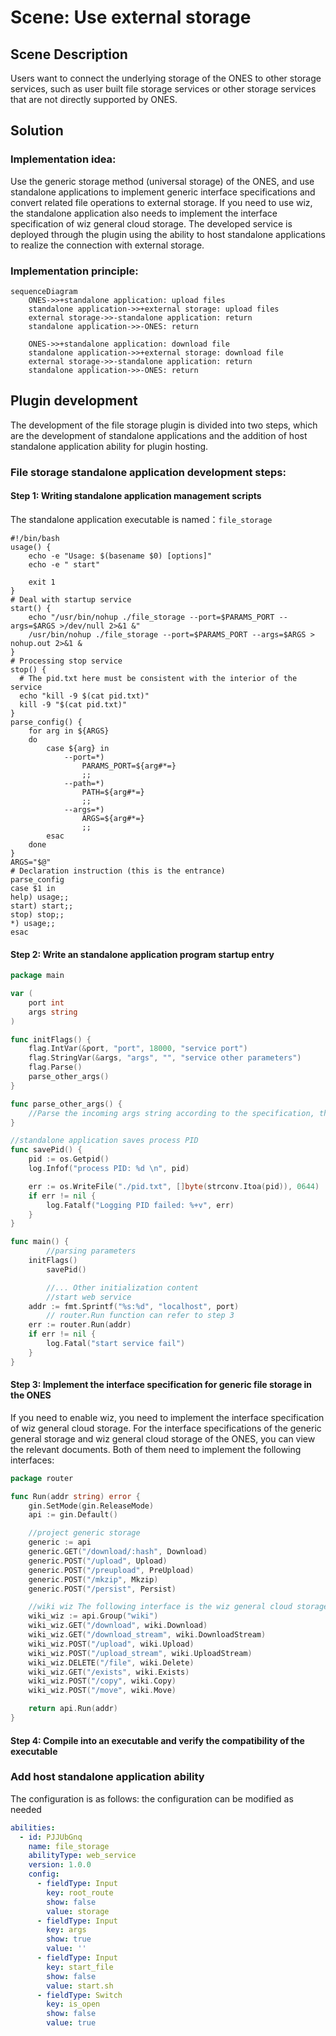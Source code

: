 # Scene: Use external storage

## Scene Description

Users want to connect the underlying storage of the ONES to other storage services, such as user built file storage services or other storage services that are not directly supported by ONES.

## Solution

### Implementation idea:

Use the generic storage method (universal storage) of the ONES, and use standalone applications to implement generic interface specifications and convert related file operations to external storage. If you need to use wiz, the standalone application also needs to implement the interface specification of wiz general cloud storage. The developed service is deployed through the plugin using the ability to host standalone applications to realize the connection with external storage.

### Implementation principle:

```mermaid
sequenceDiagram
    ONES->>+standalone application: upload files
    standalone application->>+external storage: upload files
    external storage->>-standalone application: return
    standalone application->>-ONES: return

    ONES->>+standalone application: download file
    standalone application->>+external storage: download file
    external storage->>-standalone application: return
    standalone application->>-ONES: return
```

## Plugin development

The development of the file storage plugin is divided into two steps, which are the development of standalone applications and the addition of host standalone application ability for plugin hosting.

### File storage standalone application development steps:

#### Step 1: Writing standalone application management scripts

The standalone application executable is named：`file_storage`

```shell title="workspace/start.sh"
#!/bin/bash
usage() {
    echo -e "Usage: $(basename $0) [options]"
    echo -e " start"

    exit 1
}
# Deal with startup service
start() {
    echo "/usr/bin/nohup ./file_storage --port=$PARAMS_PORT --args=$ARGS >/dev/null 2>&1 &"
    /usr/bin/nohup ./file_storage --port=$PARAMS_PORT --args=$ARGS > nohup.out 2>&1 &
}
# Processing stop service
stop() {
  # The pid.txt here must be consistent with the interior of the service
  echo "kill -9 $(cat pid.txt)"
  kill -9 "$(cat pid.txt)"
}
parse_config() {
    for arg in ${ARGS}
    do
        case ${arg} in
            --port=*)
                PARAMS_PORT=${arg#*=}
                ;;
            --path=*)
                PATH=${arg#*=}
                ;;
            --args=*)
                ARGS=${arg#*=}
                ;;
        esac
    done
}
ARGS="$@"
# Declaration instruction (this is the entrance)
parse_config
case $1 in
help) usage;;
start) start;;
stop) stop;;
*) usage;;
esac
```

#### Step 2: Write an standalone application program startup entry

```go
package main

var (
	port int
	args string
)

func initFlags() {
	flag.IntVar(&port, "port", 18000, "service port")
	flag.StringVar(&args, "args", "", "service other parameters")
	flag.Parse()
	parse_other_args()
}

func parse_other_args() {
    //Parse the incoming args string according to the specification, the specification can be customized, but there must be no blanks in the args string in the design
}

//standalone application saves process PID
func savePid() {
	pid := os.Getpid()
	log.Infof("process PID: %d \n", pid)

	err := os.WriteFile("./pid.txt", []byte(strconv.Itoa(pid)), 0644)
	if err != nil {
		log.Fatalf("Logging PID failed: %+v", err)
	}
}

func main() {
        //parsing parameters
	initFlags()
        savePid()

        //... Other initialization content
        //start web service
	addr := fmt.Sprintf("%s:%d", "localhost", port)
        // router.Run function can refer to step 3
	err := router.Run(addr)
	if err != nil {
		log.Fatal("start service fail")
	}
}
```

#### Step 3: Implement the interface specification for generic file storage in the ONES

If you need to enable wiz, you need to implement the interface specification of wiz general cloud storage. For the interface specifications of the generic general storage and wiz general cloud storage of the ONES, you can view the relevant documents. Both of them need to implement the following interfaces:

```go
package router

func Run(addr string) error {
	gin.SetMode(gin.ReleaseMode)
	api := gin.Default()

	//project generic storage
	generic := api
	generic.GET("/download/:hash", Download)
	generic.POST("/upload", Upload)
	generic.POST("/preupload", PreUpload)
	generic.POST("/mkzip", Mkzip)
	generic.POST("/persist", Persist)

	//wiki wiz The following interface is the wiz general cloud storage dependent interface
	wiki_wiz := api.Group("wiki")
	wiki_wiz.GET("/download", wiki.Download)
	wiki_wiz.GET("/download_stream", wiki.DownloadStream)
	wiki_wiz.POST("/upload", wiki.Upload)
	wiki_wiz.POST("/upload_stream", wiki.UploadStream)
	wiki_wiz.DELETE("/file", wiki.Delete)
	wiki_wiz.GET("/exists", wiki.Exists)
	wiki_wiz.POST("/copy", wiki.Copy)
	wiki_wiz.POST("/move", wiki.Move)

	return api.Run(addr)
}
```

#### Step 4: Compile into an executable and verify the compatibility of the executable

### Add host standalone application ability

The configuration is as follows: the configuration can be modified as needed

```yaml title="config/plugin.yaml"
abilities:
  - id: PJJUbGnq
    name: file_storage
    abilityType: web_service
    version: 1.0.0
    config:
      - fieldType: Input
        key: root_route
        show: false
        value: storage
      - fieldType: Input
        key: args
        show: true
        value: ''
      - fieldType: Input
        key: start_file
        show: false
        value: start.sh
      - fieldType: Switch
        key: is_open
        show: false
        value: true
```
